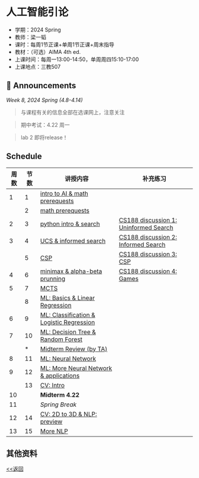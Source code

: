 # 人工智能引论

* 学期：2024 Spring
* 教师：梁一韬
* 课时：每周1节正课+单周1节正课+周末指导
* 教材：（可选）AIMA 4th ed.
* 上课时间：每周一13:00-14:50，单周周四15:10-17:00
* 上课地点：三教507

## 📢 Announcements

*Week 8, 2024 Spring (4.8-4.14)*

> 与课程有关的信息全部在选课网上，注意关注

> 期中考试：4.22 周一

> lab 2 即将release！

## Schedule

| 周数 |节数| 讲授内容 | 补充练习 |
| ---- |----| -------- | -------- |
|1|1|[intro to AI & math prerequests](/courses/ai/lec1)||
||2|[math prerequests](https://calvinxiaocao.github.io/courses/ai/lec2.html)||
|2|3|[python intro & search](https://calvinxiaocao.github.io/courses/ai/lec3.html)|[CS188 discussion 1: Uninformed Search](https://inst.eecs.berkeley.edu/~cs188/fa23/)|
|3|4|[UCS & informed search](https://calvinxiaocao.github.io/courses/ai/lec4.html)|[CS188 discussion 2: Informed Search](https://inst.eecs.berkeley.edu/~cs188/fa23/)|
||5|[CSP](https://calvinxiaocao.github.io/courses/ai/lec5.html)|[CS188 discussion 3: CSP](https://inst.eecs.berkeley.edu/~cs188/fa23/)|
|4|6|[minimax & alpha-beta prunning](https://calvinxiaocao.github.io/courses/ai/lec6.html)|[CS188 discussion 4: Games](https://inst.eecs.berkeley.edu/~cs188/fa23/)|
|5|7|[MCTS](https://calvinxiaocao.github.io/courses/ai/lec7.html)||
||8|[ML: Basics & Linear Regression](https://calvinxiaocao.github.io/courses/ai/lec8.html)||
|6|9|[ML: Classification & Logistic Regression](https://calvinxiaocao.github.io/courses/ai/lec9.html)||
|7|10|[ML: Decision Tree & Random Forest](https://calvinxiaocao.github.io/courses/ai/lec10.html)||
||*|[Midterm Review (by TA)](https://calvinxiaocao.github.io/courses/ai/review1.html)||
|8|11|[ML: Neural Network](https://calvinxiaocao.github.io/courses/ai/lec11.html)||
|9|12|[ML: More Neural Network & applications](https://calvinxiaocao.github.io/courses/ai/lec12.html)||
||13|[CV: Intro](https://calvinxiaocao.github.io/courses/ai/lec13.html)||
|10||**Midterm 4.22**||
|11||*Spring Break*||
|12|14|[CV: 2D to 3D & NLP: preview](https://calvinxiaocao.github.io/courses/ai/lec14.html)||
|13|15|[More NLP](https://calvinxiaocao.github.io/courses/ai/lec15.html)||


## 其他资料

[<<返回](university_courses)